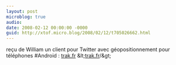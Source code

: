 ```yaml
---
layout: post
microblog: true
audio: 
date: 2008-02-12 00:00:00 -0000
guid: http://xtof.micro.blog/2008/02/12/t705026662.html
---
```

reçu de William un client pour Twitter avec géopositionnement pour téléphones #Android : [trak.fr](http://trak.fr) &amp;lt;[trak.fr](http://trak.fr)/&amp;gt;
